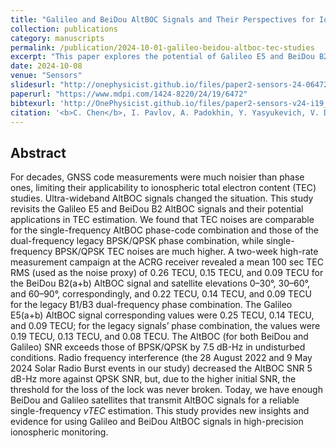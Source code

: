 ```yaml
---
title: "Galileo and BeiDou AltBOC Signals and Their Perspectives for Ionospheric TEC Studies"
collection: publications
category: manuscripts
permalink: /publication/2024-10-01-galileo-beidou-altboc-tec-studies
excerpt: "This paper explores the potential of Galileo E5 and BeiDou B2 AltBOC signals for high-precision TEC estimation, comparing them with legacy GNSS combinations."
date: 2024-10-08
venue: "Sensors"
slidesurl: "http://onephysicist.github.io/files/paper2-sensors-24-06472.pdf"    # 若有幻灯片可在此填
paperurl: "https://www.mdpi.com/1424-8220/24/19/6472"
bibtexurl: 'http://OnePhysicist.github.io/files/paper2-sensors-v24-i19_20251002.bib'
citation: '<b>C. Chen</b>, I. Pavlov, A. Padokhin, Y. Yasyukevich, V. Demyanov, E. Danilchuk & A. Vesnin. (2024). &quot; Galileo and BeiDou AltBOC Signals and Their Perspectives for Ionospheric TEC Studies.&quot; <i>Sensors</i>, 24(19):6472. DOI:10.3390/s24196472'
---
```


## Abstract

For decades, GNSS code measurements were much noisier than phase ones, limiting their applicability to ionospheric total electron content (TEC) studies. Ultra-wideband AltBOC signals changed the situation. This study revisits the Galileo E5 and BeiDou B2 AltBOC signals and their potential applications in TEC estimation. We found that TEC noises are comparable for the single-frequency AltBOC phase-code combination and those of the dual-frequency legacy BPSK/QPSK phase combination, while single-frequency BPSK/QPSK TEC noises are much higher. A two-week high-rate measurement campaign at the ACRG receiver revealed a mean 100 sec TEC RMS (used as the noise proxy) of 0.26 TECU, 0.15 TECU, and 0.09 TECU for the BeiDou B2(a+b) AltBOC signal and satellite elevations 0–30°, 30–60°, and 60–90°, correspondingly, and 0.22 TECU, 0.14 TECU, and 0.09 TECU for the legacy B1/B3 dual-frequency phase combination. The Galileo E5(a+b) AltBOC signal corresponding values were 0.25 TECU, 0.14 TECU, and 0.09 TECU; for the legacy signals’ phase combination, the values were 0.19 TECU, 0.13 TECU, and 0.08 TECU. The AltBOC (for both BeiDou and Galileo) SNR exceeds those of BPSK/QPSK by 7.5 dB-Hz in undisturbed conditions. Radio frequency interference (the 28 August 2022 and 9 May 2024 Solar Radio Burst events in our study) decreased the AltBOC SNR 5 dB-Hz more against QPSK SNR, but, due to the higher initial SNR, the threshold for the loss of the lock was never broken. Today, we have enough BeiDou and Galileo satellites that transmit AltBOC signals for a reliable single-frequency *vTEC* estimation. This study provides new insights and evidence for using Galileo and BeiDou AltBOC signals in high-precision ionospheric monitoring.